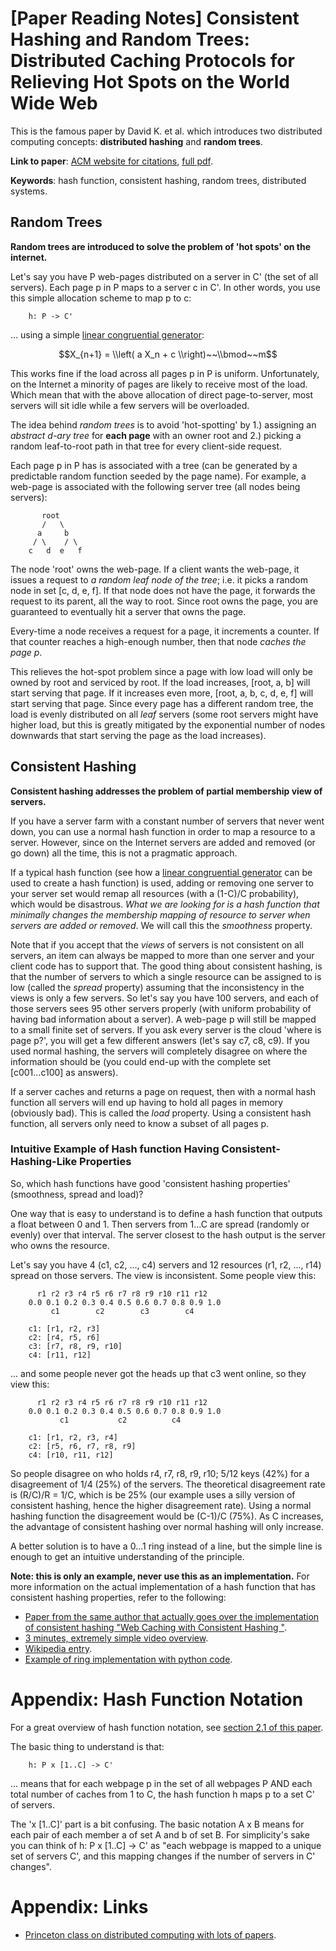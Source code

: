 # [Paper Reading Notes] Consistent Hashing and Random Trees: Distributed Caching Protocols for Relieving Hot Spots on the World Wide Web

This is the famous paper by David K. et al. which introduces two distributed computing concepts: __distributed hashing__ and __random trees__.

**Link to paper**: [ACM website for citations](http://dl.acm.org/citation.cfm?id=258660), [full pdf](http://www.cs.princeton.edu/courses/archive/fall09/cos518/papers/chash.pdf).

**Keywords**: hash function, consistent hashing, random trees, distributed systems.

## Random Trees

**Random trees are introduced to solve the problem of 'hot spots' on the internet.**

Let's say you have P web-pages distributed on a server in C' (the set of all servers). Each page p in P maps to a server c in C'. In other words, you use this simple allocation scheme to map p to c:

        h: P -> C'

... using a simple [linear congruential generator](http://en.wikipedia.org/wiki/Linear_congruential_generator):

$$X_{n+1} = \\left( a X_n + c \\right)~~\\bmod~~m$$

This works fine if the load across all pages p in P is uniform. Unfortunately, on the Internet a minority of pages are likely to receive most of the load. Which mean that with the above allocation of direct page-to-server, most servers will sit idle while a few servers will be overloaded.

The idea behind _random trees_ is to avoid 'hot-spotting' by 1.) assigning an _abstract d-ary tree_ for __each page__ with an owner root and 2.) picking a random leaf-to-root path in that tree for every client-side request.

Each page p in P has is associated with a tree (can be generated by a predictable random function seeded by the page name). For example, a web-page is associated with the following server tree (all nodes being servers):

           root
           /   \
          a     b
         / \    / \
        c   d  e   f

The node 'root' owns the web-page. If a client wants the web-page, it issues a request to _a random leaf node of the tree_; i.e. it picks a random node in set [c, d, e, f]. If that node does not have the page, it forwards the request to its parent, all the way to root. Since root owns the page, you are guaranteed to eventually hit a server that owns the page.

Every-time a node receives a request for a page, it increments a counter. If that counter reaches a high-enough number, then that node _caches the page p_.

This relieves the hot-spot problem since a page with low load will only be owned by root and serviced by root. If the load increases, [root, a, b] will start serving that page. If it increases even more, [root, a, b, c, d, e, f] will start serving that page. Since every page has a different random tree, the load is evenly distributed on all _leaf_ servers (some root servers might have higher load, but this is greatly mitigated by the exponential number of nodes downwards that start serving the page as the load increases).

## Consistent Hashing

**Consistent hashing addresses the problem of partial membership view of servers.**

If you have a server farm with a constant number of servers that never went down, you can use a normal hash function in order to map a resource to a server. However, since on the Internet servers are added and removed (or go down) all the time, this is not a pragmatic approach.

If a typical hash function (see how a [linear congruential generator](http://en.wikipedia.org/wiki/Linear_congruential_generator) can be used to create a hash function) is used, adding or removing one server to your server set would remap all resources (with a (1-C)/C probability), which would be disastrous. _What we are looking for is a hash function that minimally changes the membership mapping of resource to server when servers are added or removed_. We will call this the _smoothness_ property.

Note that if you accept that the _views_ of servers is not consistent on all servers, an item can always be mapped to more than one server and your client code has to support that. The good thing about consistent hashing, is that the number of servers to which a single resource can be assigned to is low (called the _spread_ property) assuming that the inconsistency in the views is only a few servers. So let's say you have 100 servers, and each of those servers sees 95 other servers properly (with uniform probability of having bad information about a server). A web-page p will still be mapped to a small finite set of servers. If you ask every server is the cloud 'where is page p?', you will get a few different answers (let's say c7, c8, c9). If you used normal hashing, the servers will completely disagree on where the information should be (you could end-up with the complete set [c001...c100] as answers).

If a server caches and returns a page on request, then with a normal hash function all servers will end up having to hold all pages in memory (obviously bad). This is called the _load_ property. Using a consistent hash function, all servers only need to know a subset of all pages p.

### Intuitive Example of Hash function Having Consistent-Hashing-Like Properties

So, which hash functions have good 'consistent hashing properties' (smoothness, spread and load)?

One way that is easy to understand is to define a hash function that outputs a float between 0 and 1. Then servers from 1...C are spread (randomly or evenly) over that interval. The server closest to the hash output is the server who owns the resource.

Let's say you have 4 (c1, c2, ..., c4) servers and 12 resources (r1, r2, ..., r14) spread on those servers. The view is inconsistent. Some people view this:

          r1 r2 r3 r4 r5 r6 r7 r8 r9 r10 r11 r12
        0.0 0.1 0.2 0.3 0.4 0.5 0.6 0.7 0.8 0.9 1.0
             c1        c2        c3        c4

        c1: [r1, r2, r3]
        c2: [r4, r5, r6]
        c3: [r7, r8, r9, r10]
        c4: [r11, r12]

... and some people never got the heads up that c3 went online, so they view this:

          r1 r2 r3 r4 r5 r6 r7 r8 r9 r10 r11 r12
        0.0 0.1 0.2 0.3 0.4 0.5 0.6 0.7 0.8 0.9 1.0
               c1           c2          c4

        c1: [r1, r2, r3, r4]
        c2: [r5, r6, r7, r8, r9]
        c4: [r10, r11, r12]

So people disagree on who holds r4, r7, r8, r9, r10; 5/12 keys (42%) for a disagreement of 1/4 (25%) of the servers. The theoretical disagreement rate is (R/C)/R = 1/C, which is be 25% (our example uses a silly version of consistent hashing, hence the higher disagreement rate). Using a normal hashing function the disagreement would be (C-1)/C (75%). As C increases, the advantage of consistent hashing over normal hashing will only increase.

A better solution is to have a 0...1 ring instead of a line, but the simple line is enough to get an intuitive understanding of the principle.

**Note: this is only an example, never use this as an implementation.** For more information on the actual implementation of a hash function that has consistent hashing properties, refer to the following:

- [Paper from the same author that actually goes over the implementation of consistent hashing "Web Caching with Consistent Hashing
"](http://www8.org/w8-papers/2a-webserver/caching/paper2.html).
- [3 minutes, extremely simple video overview](https://www.youtube.com/watch?v=jznJKL0CrxM).
- [Wikipedia entry](http://en.wikipedia.org/wiki/Consistent_hashing).
- [Example of ring implementation with python code](http://michaelnielsen.org/blog/consistent-hashing/).

# Appendix: Hash Function Notation

For a great overview of hash function notation, see [section 2.1 of this paper](http://research.microsoft.com/pubs/64588/hash_survey.pdf).

The basic thing to understand is that:

        h: P x [1..C] -> C'

... means that for each webpage p in the set of all webpages P AND each total number of caches from 1 to C, the hash function h maps p to a set C' of servers.

The 'x [1..C]' part is a bit confusing. The basic notation A x B means for each pair of each member a of set A and b of set B. For simplicity's sake you can think of h: P x [1..C] -> C' as "each webpage is mapped to a unique set of servers C', and this mapping changes if the number of servers in C' changes".

# Appendix: Links

- [Princeton class on distributed computing with lots of papers](http://www.cs.princeton.edu/courses/archive/fall09/cos518).
